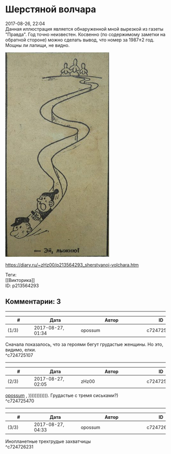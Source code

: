 Шерстяной волчара
=================

  
2017-08-26, 22:04  
 Данная иллюстрация является обнаруженной мной вырезкой из газеты "Правда". Год точно неизвестен. Косвенно (по содержимому заметки на обратной стороне) можно сделать вывод, что номер за 1987±2 год. Мощны ли лапищи, не видно.   
   
   [![](pics/KpXEh7Ul.jpg)](http://i.imgur.com/KpXEh7U.jpg)     
  
<https://diary.ru/~zHz00/p213564293_sherstyanoj-volchara.htm>  
  
Теги:  
[[Викторика]]  
ID: p213564293  


Комментарии: 3
--------------

  


---



|         #         |              Дата              |                     Автор                     |           ID           |
| --- | --- | --- | --- |
| (1/3) | 2017-08-27, 01:34 | opossum | c724725107 |

  
 Сначала показалось, что за героями бегут грудастые женщины. Но это, видимо, елки.   
 ^c724725107

---



|         #         |              Дата              |                     Автор                     |           ID           |
| --- | --- | --- | --- |
| (2/3) | 2017-08-27, 02:05 | zHz00 | c724725470 |

  
  [opossum](http://pssm.diary.ru "электрические муравьи")  , )))))))))))). Грудастые с тремя сиськами?)   
 ^c724725470

---



|         #         |              Дата              |                     Автор                     |           ID           |
| --- | --- | --- | --- |
| (3/3) | 2017-08-27, 04:33 | opossum | c724726231 |

  
 Инопланетные трехгрудые захватчицы   
 ^c724726231
